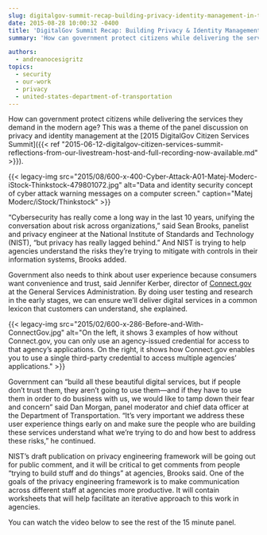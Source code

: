 ```yaml
---
slug: digitalgov-summit-recap-building-privacy-identity-management-in-the-open
date: 2015-08-28 10:00:32 -0400
title: 'DigitalGov Summit Recap: Building Privacy & Identity Management in the Open'
summary: 'How can government protect citizens while delivering the services they demand in the modern age? This was a theme of the panel discussion on privacy and identity management at the 2015 DigitalGov Citizen Services Summit.'

authors:
  - andreanocesigritz
topics:
  - security
  - our-work
  - privacy
  - united-states-department-of-transportation
---
```


How can government protect citizens while delivering the services they demand in the modern age? This was a theme of the panel discussion on privacy and identity management at the [2015 DigitalGov Citizen Services Summit]({{< ref "2015-06-12-digitalgov-citizen-services-summit-reflections-from-our-livestream-host-and-full-recording-now-available.md" >}}).

{{< legacy-img src="2015/08/600-x-400-Cyber-Attack-A01-Matej-Moderc-iStock-Thinkstock-479801072.jpg" alt="Data and identity security concept of cyber attack warning messages on a computer screen." caption="Matej Moderc/iStock/Thinkstock" >}} 

&#8220;Cybersecurity has really come a long way in the last 10 years, unifying the conversation about risk across organizations,&#8221; said Sean Brooks, panelist and privacy engineer at the National Institute of Standards and Technology (NIST), &#8220;but privacy has really lagged behind.&#8221; And NIST is trying to help agencies understand the risks they’re trying to mitigate with controls in their information systems, Brooks added.

Government also needs to think about user experience because consumers want convenience and trust, said Jennifer Kerber, director of [Connect.gov](https://www.connect.gov/) at the General Services Administration. By doing user testing and research in the early stages, we can ensure we’ll deliver digital services in a common lexicon that customers can understand, she explained.

{{< legacy-img src="2015/02/600-x-286-Before-and-With-ConnectGov.jpg" alt="On the left, it shows 3 examples of how without Connect.gov, you can only use an agency-issued credential for access to that agency’s applications. On the right, it shows how Connect.gov enables you to use a single third-party credential to access multiple agencies’ applications." >}}

Government can &#8220;build all these beautiful digital services, but if people don’t trust them, they aren’t going to use them—and if they have to use them in order to do business with us, we would like to tamp down their fear and concern” said Dan Morgan, panel moderator and chief data officer at the Department of Transportation. “It’s very important we address these user experience things early on and make sure the people who are building these services understand what we’re trying to do and how best to address these risks,” he continued.

NIST’s draft publication on privacy engineering framework will be going out for public comment, and it will be critical to get comments from people “trying to build stuff and do things” at agencies, Brooks said. One of the goals of the privacy engineering framework is to make communication across different staff at agencies more productive. It will contain worksheets that will help facilitate an iterative approach to this work in agencies.

You can watch the video below to see the rest of the 15 minute panel.
